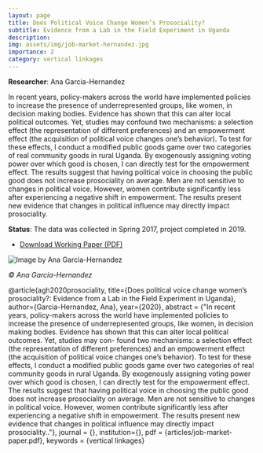 ```yaml
---
layout: page
title: Does Political Voice Change Women’s Prosociality?
subtitle: Evidence from a Lab in the Field Experiment in Uganda  
description:  
img: assets/img/job-market-hernandez.jpg 
importance: 2
category: vertical linkages
---
```


**Researcher**: Ana Garcia-Hernandez   
  
In recent years, policy-makers across the world have implemented policies to increase the presence of underrepresented groups, like women, in decision making bodies. Evidence has shown that this can alter local political outcomes. Yet, studies may confound two mechanisms: a selection effect (the representation of different preferences) and an empowerment effect (the acquisition of political voice changes one’s behavior). To test for these effects, I conduct a modified public goods game over two categories of real community goods in rural Uganda. By exogenously assigning voting power over which good is chosen, I can directly test for the empowerment effect. The results suggest that having political voice in choosing the public good does not increase prosociality on average. Men are not sensitive to changes in political voice. However, women contribute significantly less after experiencing a negative shift in empowerment. The results present new evidence that changes in political influence may directly impact prosociality.  
  
**Status**: The data was collected in Spring 2017, project completed in 2019.  




* [Download Working Paper (PDF)](../../assets/pdf/articles/job-market-paper.pdf)  
 
   
  
![Image by Ana Garcia-Hernandez](../../assets/img/job-market-hernandez.jpg)  

*© Ana Garcia-Hernandez*
  
  
  
@article{agh2020prosociality,
  title={Does political voice change women’s prosociality?: Evidence
from a Lab in the Field Experiment in Uganda},
  author={Garcia-Hernandez, Ana},
  year={2020},
  abstract = {"In recent years, policy-makers across the world have implemented policies to increase the presence of underrepresented groups, like women, in decision making bodies. Evidence has shown that this can alter local political outcomes. Yet, studies may con-
found two mechanisms: a selection effect (the representation of different preferences)
and an empowerment effect (the acquisition of political voice changes one’s behavior).
To test for these effects, I conduct a modified public goods game over two categories
of real community goods in rural Uganda. By exogenously assigning voting power over which good is chosen, I can directly test for the empowerment effect. The results suggest that having political voice in choosing the public good does not increase prosociality on average. Men are not sensitive to changes in political voice. However, women contribute significantly less after experiencing a negative shift in empowerment. The results present new evidence that changes in political influence may directly impact prosociality.."},
  journal = {},
  institution={},
  pdf = {articles/job-market-paper.pdf},
  keywords = {vertical linkages}
